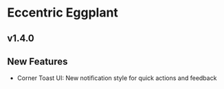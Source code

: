 # Eccentric Eggplant

## v1.4.0

## New Features

- Corner Toast UI: New notification style for quick actions and feedback

